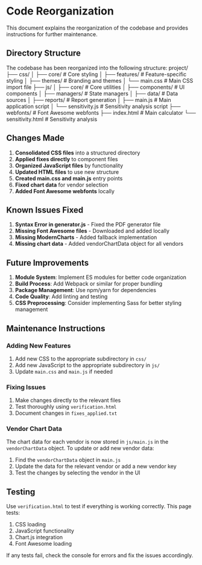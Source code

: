 # Code Reorganization

This document explains the reorganization of the codebase and provides instructions for further maintenance.

## Directory Structure

The codebase has been reorganized into the following structure:
project/
├── css/
│   ├── core/            # Core styling
│   ├── features/        # Feature-specific styling
│   ├── themes/          # Branding and themes
│   └── main.css         # Main CSS import file
├── js/
│   ├── core/            # Core utilities
│   ├── components/      # UI components
│   ├── managers/        # State managers
│   ├── data/            # Data sources
│   ├── reports/         # Report generation
│   ├── main.js          # Main application script
│   └── sensitivity.js   # Sensitivity analysis script
├── webfonts/            # Font Awesome webfonts
├── index.html           # Main calculator
└── sensitivity.html     # Sensitivity analysis

## Changes Made

1. **Consolidated CSS files** into a structured directory
2. **Applied fixes directly** to component files
3. **Organized JavaScript files** by functionality
4. **Updated HTML files** to use new structure
5. **Created main.css and main.js** entry points
6. **Fixed chart data** for vendor selection
7. **Added Font Awesome webfonts** locally

## Known Issues Fixed

1. **Syntax Error in generator.js** - Fixed the PDF generator file
2. **Missing Font Awesome files** - Downloaded and added locally
3. **Missing ModernCharts** - Added fallback implementation
4. **Missing chart data** - Added vendorChartData object for all vendors

## Future Improvements

1. **Module System**: Implement ES modules for better code organization
2. **Build Process**: Add Webpack or similar for proper bundling
3. **Package Management**: Use npm/yarn for dependencies
4. **Code Quality**: Add linting and testing
5. **CSS Preprocessing**: Consider implementing Sass for better styling management

## Maintenance Instructions

### Adding New Features

1. Add new CSS to the appropriate subdirectory in `css/`
2. Add new JavaScript to the appropriate subdirectory in `js/`
3. Update `main.css` and `main.js` if needed

### Fixing Issues

1. Make changes directly to the relevant files
2. Test thoroughly using `verification.html`
3. Document changes in `fixes_applied.txt`

### Vendor Chart Data

The chart data for each vendor is now stored in `js/main.js` in the `vendorChartData` object. To update or add new vendor data:

1. Find the `vendorChartData` object in `main.js`
2. Update the data for the relevant vendor or add a new vendor key
3. Test the changes by selecting the vendor in the UI

## Testing

Use `verification.html` to test if everything is working correctly. This page tests:

1. CSS loading
2. JavaScript functionality
3. Chart.js integration
4. Font Awesome loading

If any tests fail, check the console for errors and fix the issues accordingly.
